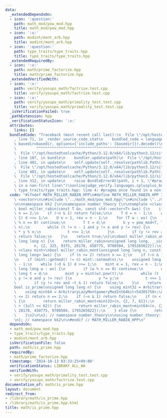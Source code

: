 ```yaml
---
data:
  _extendedDependsOn:
  - icon: ':question:'
    path: math_mod/pow_mod.hpp
    title: math_mod/pow_mod.hpp
  - icon: ':x:'
    path: modint/mont_arb.hpp
    title: modint/mont_arb.hpp
  - icon: ':question:'
    path: type_traits/type_traits.hpp
    title: type_traits/type_traits.hpp
  _extendedRequiredBy:
  - icon: ':x:'
    path: math/prime_factorize.hpp
    title: math/prime_factorize.hpp
  _extendedVerifiedWith:
  - icon: ':x:'
    path: verify/yosupo_math/factrize.test.cpp
    title: verify/yosupo_math/factrize.test.cpp
  - icon: ':x:'
    path: verify/yosupo_math/primality_test.test.cpp
    title: verify/yosupo_math/primality_test.test.cpp
  _isVerificationFailed: true
  _pathExtension: hpp
  _verificationStatusIcon: ':x:'
  attributes:
    links: []
  bundledCode: "Traceback (most recent call last):\n  File \"/opt/hostedtoolcache/Python/3.12.0/x64/lib/python3.12/site-packages/onlinejudge_verify/documentation/build.py\"\
    , line 71, in _render_source_code_stat\n    bundled_code = language.bundle(stat.path,\
    \ basedir=basedir, options={'include_paths': [basedir]}).decode()\n          \
    \         ^^^^^^^^^^^^^^^^^^^^^^^^^^^^^^^^^^^^^^^^^^^^^^^^^^^^^^^^^^^^^^^^^^^^^^^^^^^^^^^^^\n\
    \  File \"/opt/hostedtoolcache/Python/3.12.0/x64/lib/python3.12/site-packages/onlinejudge_verify/languages/cplusplus.py\"\
    , line 187, in bundle\n    bundler.update(path)\n  File \"/opt/hostedtoolcache/Python/3.12.0/x64/lib/python3.12/site-packages/onlinejudge_verify/languages/cplusplus_bundle.py\"\
    , line 401, in update\n    self.update(self._resolve(pathlib.Path(included), included_from=path))\n\
    \  File \"/opt/hostedtoolcache/Python/3.12.0/x64/lib/python3.12/site-packages/onlinejudge_verify/languages/cplusplus_bundle.py\"\
    , line 401, in update\n    self.update(self._resolve(pathlib.Path(included), included_from=path))\n\
    \  File \"/opt/hostedtoolcache/Python/3.12.0/x64/lib/python3.12/site-packages/onlinejudge_verify/languages/cplusplus_bundle.py\"\
    , line 312, in update\n    raise BundleErrorAt(path, i + 1, \"#pragma once found\
    \ in a non-first line\")\nonlinejudge_verify.languages.cplusplus_bundle.BundleErrorAt:\
    \ type_traits/type_traits.hpp: line 4: #pragma once found in a non-first line\n"
  code: "#ifndef MATH_MILLER_RABIN_HPP\n#define MATH_MILLER_RABIN_HPP 1\n\n#include\
    \ <vector>\n\n#include \"../math_mod/pow_mod.hpp\"\n#include \"../modint/mont_arb.hpp\"\
    \n\nnamespace kk2 {\n\nnamespace number_theory {\n\ntemplate <class T, class U>\
    \ bool miller_rabin(const T &n, const std::vector<T> &ws) {\n    if (n <= 2) return\
    \ n == 2;\n    if (~n & 1) return false;\n\n    T d = n - 1;\n    while (~d &\
    \ 1) d >>= 1;\n    U e = 1, rev = n - 1;\n    for (T w : ws) {\n        if (w\
    \ % n == 0) continue;\n        T t = d;\n        U y = pow_mod<T, T, U>(w, t,\
    \ n);\n        while (t != n - 1 and y != e and y != rev) {\n            y = y\
    \ * y % n;\n            t <<= 1;\n        }\n        if (y != rev and ~t & 1)\
    \ return false;\n    }\n    return true;\n}\n\nbool miller_rabin_u64(unsigned\
    \ long long n) {\n    return miller_rabin<unsigned long long, __uint128_t>(\n\
    \        n, {2, 325, 9375, 28178, 450775, 9780504, 1795265022});\n}\n\ntemplate\
    \ <class mint>\nbool miller_rabin_mont(unsigned long long n, const std::vector<unsigned\
    \ long long> &ws) {\n    if (n <= 2) return n == 2;\n    if (~n & 1) return false;\n\
    \n    if (mint::getmod() != n) mint::setmod(n);\n    unsigned long long d = n\
    \ - 1;\n    while (~d & 1) d >>= 1;\n    mint e = 1, rev = n - 1;\n    for (unsigned\
    \ long long w : ws) {\n        if (w % n == 0) continue;\n        unsigned long\
    \ long t = d;\n        mint y = mint(w).pow(t);\n        while (t != n - 1 and\
    \ y != e and y != rev) {\n            y *= y;\n            t <<= 1;\n        }\n\
    \        if (y != rev and ~t & 1) return false;\n    }\n    return true;\n}\n\n\
    bool is_prime(unsigned long long n) {\n    using mint32 = ArbitraryLazyMontgomeryModInt<54305750>;\n\
    \    using mint64 = ArbitraryLazyMontgomeryModInt64bit<54305750>;\n\n    if (n\
    \ <= 2) return n == 2;\n    if (~n & 1) return false;\n    if (n < (1ull << 30))\
    \ {\n        return miller_rabin_mont<mint32>(n, {2, 7, 61});\n    } else if (n\
    \ < (1ull << 62)) {\n        return miller_rabin_mont<mint64>(n, {2, 325, 9375,\
    \ 28178, 450775, 9780504, 1795265022});\n    } else {\n        return miller_rabin_u64(n);\n\
    \    }\n}\n\n}; // namespace number_theory\n\nusing number_theory::is_prime;\n\
    \n}; // namespace kk2\n\n#endif // MATH_MILLER_RABIN_HPP\n"
  dependsOn:
  - math_mod/pow_mod.hpp
  - type_traits/type_traits.hpp
  - modint/mont_arb.hpp
  isVerificationFile: false
  path: math/is_prime.hpp
  requiredBy:
  - math/prime_factorize.hpp
  timestamp: '2024-10-13 03:33:25+09:00'
  verificationStatus: LIBRARY_ALL_WA
  verifiedWith:
  - verify/yosupo_math/primality_test.test.cpp
  - verify/yosupo_math/factrize.test.cpp
documentation_of: math/is_prime.hpp
layout: document
redirect_from:
- /library/math/is_prime.hpp
- /library/math/is_prime.hpp.html
title: math/is_prime.hpp
---
```


